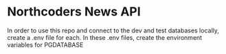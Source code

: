 # Northcoders News API

In order to use this repo and connect to the dev and test databases locally, create a .env file for each.
In these .env files, create the environment variables for PGDATABASE
